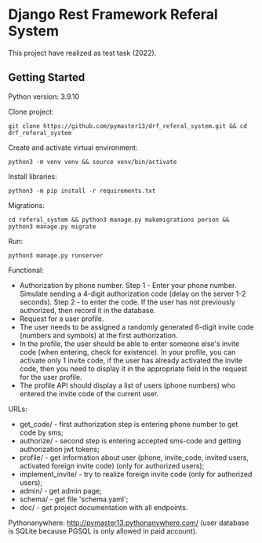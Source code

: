 # Django Rest Framework Referal System

This project have realized as test task (2022). 

## Getting Started
Python version: 3.9.10

Clone project:
```
git clone https://github.com/pymaster13/drf_referal_system.git && cd drf_referal_system
```

Create and activate virtual environment:
```
python3 -m venv venv && source venv/bin/activate
```

Install libraries:
```
python3 -m pip install -r requirements.txt
```

Migrations:
```
cd referal_system && python3 manage.py makemigrations person && python3 manage.py migrate
```

Run:
```
python3 manage.py runserver
```

Functional:
- Authorization by phone number.
Step 1 - Enter your phone number. Simulate sending a 4-digit authorization code (delay
on the server 1-2 seconds).
Step 2 - to enter the code. If the user has not previously authorized, then record it in the database.
- Request for a user profile.
- The user needs to be assigned a randomly generated 6-digit invite code (numbers and symbols) at the first authorization.
- In the profile, the user should be able to enter someone else's invite code (when entering, check for existence). In your profile, you can activate only 1 invite code, if the user has already activated the invite code, then you need to display it in the appropriate field in the request for the user profile.
- The profile API should display a list of users (phone numbers) who entered the invite code of the current user.


URLs:
- get_code/ - first authorization step is entering phone number to get code by sms;
- authorize/ - second step is entering accepted sms-code and getting authorization jwt tokens;
- profile/ - get information about user (phone, invite_code, invited users, activated foreign invite code) (only for authorized users);
- implement_invite/ - try to realize foreign invite code (only for authorized users);
- admin/ - get admin page;
- schema/ - get file 'schema.yaml';
- doc/ - get project documentation with all endpoints.


Pythonanywhere: http://pymaster13.pythonanywhere.com/ (user database is SQLite because PGSQL is only allowed in paid account).
